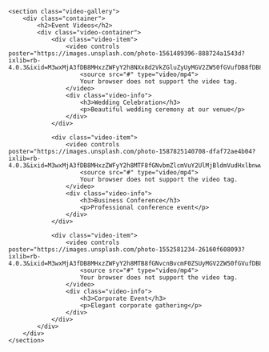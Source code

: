 <!-- Video Section -->
    <section class="video-gallery">
        <div class="container">
            <h2>Event Videos</h2>
            <div class="video-container">
                <div class="video-item">
                    <video controls poster="https://images.unsplash.com/photo-1561489396-888724a1543d?ixlib=rb-4.0.3&ixid=M3wxMjA3fDB8MHxzZWFyY2h8NXx8d2VkZGluZyUyMGV2ZW50fGVufDB8fDB8fHww&auto=format&fit=crop&w=500&q=60">
                        <source src="#" type="video/mp4">
                        Your browser does not support the video tag.
                    </video>
                    <div class="video-info">
                        <h3>Wedding Celebration</h3>
                        <p>Beautiful wedding ceremony at our venue</p>
                    </div>
                </div>
                
                <div class="video-item">
                    <video controls poster="https://images.unsplash.com/photo-1587825140708-dfaf72ae4b04?ixlib=rb-4.0.3&ixid=M3wxMjA3fDB8MHxzZWFyY2h8MTF8fGNvbmZlcmVuY2UlMjBldmVudHxlbnwwfHwwfHx8MA%3D%3D&auto=format&fit=crop&w=500&q=60">
                        <source src="#" type="video/mp4">
                        Your browser does not support the video tag.
                    </video>
                    <div class="video-info">
                        <h3>Business Conference</h3>
                        <p>Professional conference event</p>
                    </div>
                </div>
                
                <div class="video-item">
                    <video controls poster="https://images.unsplash.com/photo-1552581234-26160f608093?ixlib=rb-4.0.3&ixid=M3wxMjA3fDB8MHxzZWFyY2h8MTB8fGNvcnBvcmF0ZSUyMGV2ZW50fGVufDB8fDB8fHww&auto=format&fit=crop&w=500&q=60">
                        <source src="#" type="video/mp4">
                        Your browser does not support the video tag.
                    </video>
                    <div class="video-info">
                        <h3>Corporate Event</h3>
                        <p>Elegant corporate gathering</p>
                    </div>
                </div>
            </div>
        </div>
    </section>
